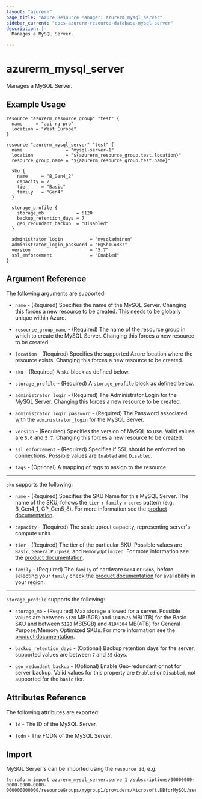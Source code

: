```yaml
---
layout: "azurerm"
page_title: "Azure Resource Manager: azurerm_mysql_server"
sidebar_current: "docs-azurerm-resource-database-mysql-server"
description: |-
  Manages a MySQL Server.

---
```


# azurerm_mysql_server

Manages a MySQL Server.

## Example Usage

```hcl
resource "azurerm_resource_group" "test" {
  name     = "api-rg-pro"
  location = "West Europe"
}

resource "azurerm_mysql_server" "test" {
  name                = "mysql-server-1"
  location            = "${azurerm_resource_group.test.location}"
  resource_group_name = "${azurerm_resource_group.test.name}"

  sku {
    name     = "B_Gen4_2"
    capacity = 2
    tier     = "Basic"
    family   = "Gen4"
  }

  storage_profile {
    storage_mb            = 5120
    backup_retention_days = 7
    geo_redundant_backup  = "Disabled"
  }

  administrator_login          = "mysqladminun"
  administrator_login_password = "H@Sh1CoR3!"
  version                      = "5.7"
  ssl_enforcement              = "Enabled"
}
```

## Argument Reference

The following arguments are supported:

* `name` - (Required) Specifies the name of the MySQL Server. Changing this forces a new resource to be created. This needs to be globally unique within Azure.

* `resource_group_name` - (Required) The name of the resource group in which to create the MySQL Server. Changing this forces a new resource to be created.

* `location` - (Required) Specifies the supported Azure location where the resource exists. Changing this forces a new resource to be created.

* `sku` - (Required) A `sku` block as defined below.

* `storage_profile` - (Required) A `storage_profile` block as defined below.

* `administrator_login` - (Required) The Administrator Login for the MySQL Server. Changing this forces a new resource to be created.

* `administrator_login_password` - (Required) The Password associated with the `administrator_login` for the MySQL Server.

* `version` - (Required) Specifies the version of MySQL to use. Valid values are `5.6` and `5.7`. Changing this forces a new resource to be created.

* `ssl_enforcement` - (Required) Specifies if SSL should be enforced on connections. Possible values are `Enabled` and `Disabled`.

* `tags` - (Optional) A mapping of tags to assign to the resource.

---

`sku` supports the following:

* `name` - (Required) Specifies the SKU Name for this MySQL Server. The name of the SKU, follows the `tier` + `family` + `cores` pattern (e.g. B_Gen4_1, GP_Gen5_8). For more information see the [product documentation](https://docs.microsoft.com/en-us/rest/api/mysql/servers/create#sku).

* `capacity` - (Required) The scale up/out capacity, representing server's compute units.

* `tier` - (Required) The tier of the particular SKU. Possible values are `Basic`, `GeneralPurpose`, and `MemoryOptimized`. For more information see the [product documentation](https://docs.microsoft.com/en-us/azure/mysql/concepts-pricing-tiers).

* `family` - (Required) The `family` of hardware `Gen4` or `Gen5`, before selecting your `family` check the [product documentation](https://docs.microsoft.com/en-us/azure/mysql/concepts-pricing-tiers#compute-generations-vcores-and-memory) for availability in your region.

---

`storage_profile` supports the following:

* `storage_mb` - (Required) Max storage allowed for a server. Possible values are between `5120` MB(5GB) and `1048576` MB(1TB) for the Basic SKU and between `5120` MB(5GB) and `4194304` MB(4TB) for General Purpose/Memory Optimized SKUs. For more information see the [product documentation](https://docs.microsoft.com/en-us/rest/api/mysql/servers/create#StorageProfile).

* `backup_retention_days` - (Optional) Backup retention days for the server, supported values are between `7` and `35` days.

* `geo_redundant_backup` - (Optional) Enable Geo-redundant or not for server backup. Valid values for this property are `Enabled` or `Disabled`, not supported for the `basic` tier.

## Attributes Reference

The following attributes are exported:

* `id` - The ID of the MySQL Server.

* `fqdn` - The FQDN of the MySQL Server.

## Import

MySQL Server's can be imported using the `resource id`, e.g.

```shell
terraform import azurerm_mysql_server.server1 /subscriptions/00000000-0000-0000-0000-000000000000/resourceGroups/mygroup1/providers/Microsoft.DBforMySQL/servers/server1
```
